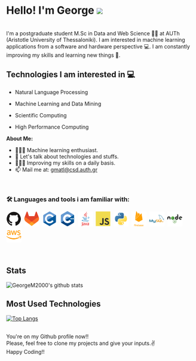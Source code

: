 # Hello! I'm George <img src="https://github.com/TheDudeThatCode/TheDudeThatCode/blob/master/Assets/Developer.gif" width="80px">

<br />
I'm a postgraduate student M.Sc in Data and Web Science 👨‍💻 at AUTh (Aristotle University of Thessaloniki). I am interested in machine learning applications from a software and hardware perspective 💻. I am constantly improving my skills and learning new things 🚀.
<br/>

## Technologies I am interested in :computer:

- Natural Language Processing
- Machine Learning and Data Mining
- Scientific Computing
- High Performance Computing

  <!-- <br/>
  <br/>
  <img align="right" alt="GIF" src="https://media.giphy.com/media/ZVik7pBtu9dNS/giphy.gif" />
  </br> -->

**About Me:**

- 👨🏽‍💻 Machine learning enthusiast.
- 💬 Let's talk about technologies and stuffs.
- 👨🏽‍💼 Improving my skills on a daily basis.
- 📫 Mail me at: gmatl@csd.auth.gr
<br/>

### :hammer_and_wrench: Languages and tools i am familiar with:


<img src="https://github.com/devicons/devicon/blob/master/icons/github/github-original.svg" title="github" alt="github" width="40" height="40"/>&nbsp;
<img src="https://github.com/devicons/devicon/blob/master/icons/gitlab/gitlab-original.svg" title="gitlab" alt="gitlab" width="40" height="40"/>&nbsp;
<img src="https://github.com/devicons/devicon/blob/master/icons/c/c-original.svg" title="C" alt="C" width="40" height="40"/>&nbsp;
<img src="https://github.com/devicons/devicon/blob/master/icons/cplusplus/cplusplus-original.svg" title="C++" alt="C++" width="40" height="40"/>&nbsp;
<img src="https://github.com/devicons/devicon/blob/master/icons/java/java-original-wordmark.svg" title="Java" alt="Java" width="40" height="40"/>&nbsp;
<img src="https://github.com/devicons/devicon/blob/master/icons/javascript/javascript-original.svg" title="JavaScript" alt="JavaScript" width="40" height="40"/>&nbsp;
<img src="https://github.com/devicons/devicon/blob/master/icons/python/python-original.svg" title="Python" alt="Python" width="40" height="40"/>&nbsp;
<img src="https://github.com/devicons/devicon/blob/master/icons/firebase/firebase-plain-wordmark.svg" title="Firebase" alt="Firebase" width="40" height="40"/>&nbsp;
<img src="https://github.com/devicons/devicon/blob/master/icons/mysql/mysql-original-wordmark.svg" title="MySQL"  alt="MySQL" width="40" height="40"/>&nbsp;
<img src="https://github.com/devicons/devicon/blob/master/icons/nodejs/nodejs-original-wordmark.svg" title="NodeJS" alt="NodeJS" width="40" height="40"/>&nbsp;
<img src="https://github.com/devicons/devicon/blob/master/icons/amazonwebservices/amazonwebservices-plain-wordmark.svg" title="AWS" alt="AWS" width="40" height="40"/>&nbsp;

<br/>

## Stats

![GeorgeM2000's github stats](https://github-readme-stats.vercel.app/api?username=GeorgeM2000&show_icons=true&theme=dracula)

## Most Used Technologies
[![Top Langs](https://github-readme-stats.vercel.app/api/top-langs/?username=GeorgeM2000)](https://github.com/anuraghazra/github-readme-stats)


</br>
You're on my Github profile now!!
<br/>
Please, feel free to clone my projects and give your inputs.✌
<br/>
Happy Coding!!
